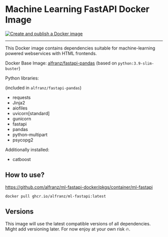 # Machine Learning FastAPI Docker Image

[![Create and publish a Docker image](https://github.com/alfranz/ml-fastapi-docker/actions/workflows/build-image.yml/badge.svg)](https://github.com/alfranz/ml-fastapi-docker/actions/workflows/build-image.yml)

--- 

This Docker image contains dependencies suitable for machine-learning powered webservices with HTML frontends.

Docker Base Image: [alfranz/fastapi-pandas](https://github.com/alfranz/fastapi-pandas) (based on `python:3.9-slim-buster`)

Python libraries:

(included in `alfranz/fastapi-pandas`)

- requests
- Jinja2
- aiofiles
- uvicorn[standard]
- gunicorn
- fastapi
- pandas
- python-multipart
- psycopg2

Additionally installed:

- catboost

## How to use?

https://github.com/alfranz/ml-fastapi-docker/pkgs/container/ml-fastapi

```
docker pull ghcr.io/alfranz/ml-fastapi:latest
```

## Versions

This image will use the latest compatible versions of all dependencies. Might add versioning later. For now enjoy at your own risk 🔥.
